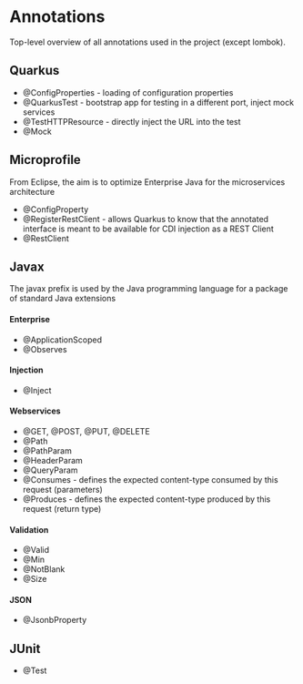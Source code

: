 # Annotations
Top-level overview of all annotations used in the project (except lombok).

## Quarkus
- @ConfigProperties - loading of configuration properties
- @QuarkusTest - bootstrap app for testing in a different port, inject mock services
- @TestHTTPResource - directly inject the URL into the test
- @Mock


## Microprofile
From Eclipse, the aim is to optimize Enterprise Java for the microservices architecture
- @ConfigProperty
- @RegisterRestClient - allows Quarkus to know that the annotated interface is meant to be available for CDI injection as a REST Client
- @RestClient


## Javax
The javax prefix is used by the Java programming language for a package of standard Java extensions


#### Enterprise
- @ApplicationScoped
- @Observes


#### Injection
- @Inject


#### Webservices
- @GET, @POST, @PUT, @DELETE
- @Path
- @PathParam
- @HeaderParam
- @QueryParam
- @Consumes - defines the expected content-type consumed by this request (parameters)
- @Produces - defines the expected content-type produced by this request (return type)


#### Validation
- @Valid
- @Min
- @NotBlank
- @Size


#### JSON
- @JsonbProperty


## JUnit
- @Test